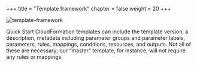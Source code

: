 ﻿+++
title = "Template framework"
chapter = false
weight = 20
+++

![template-framework](/images/template_framework.png)

Quick Start CloudFormation templates can include the template version, a description, metadata including parameter groups and parameter labels, parameters, rules, mappings, conditions, resources, and outputs. Not all of these are necessary; our “master” template, for instance, will not require any rules or mappings.

